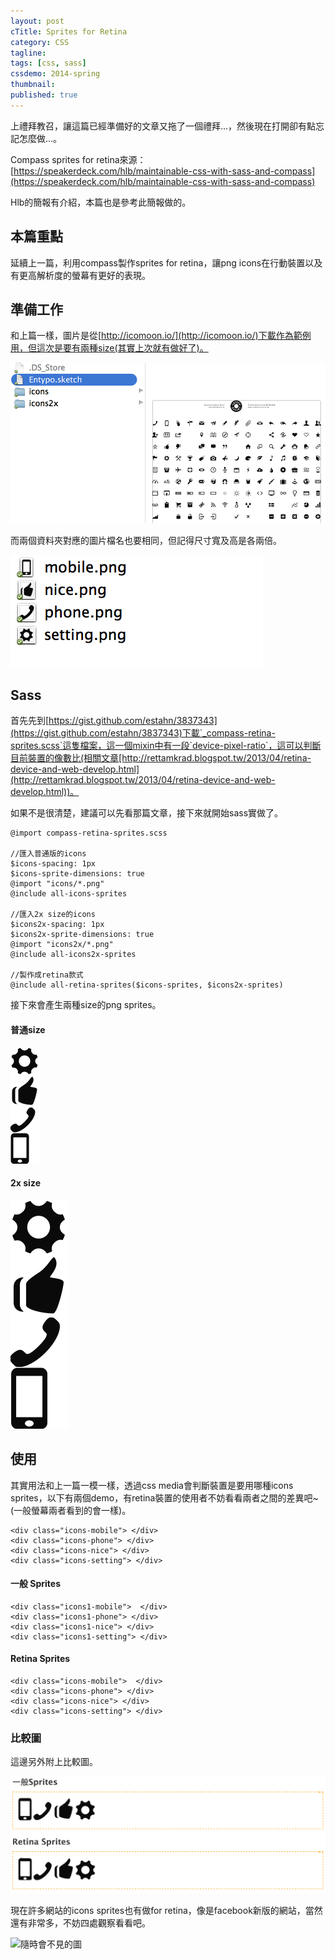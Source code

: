 ```yaml
---
layout: post
cTitle: Sprites for Retina
category: CSS
tagline: 
tags: [css, sass]
cssdemo: 2014-spring
thumbnail: 
published: true
---
```


上禮拜教召，讓這篇已經準備好的文章又拖了一個禮拜...，然後現在打開卻有點忘記怎麼做...。



Compass sprites for retina來源：[https://speakerdeck.com/hlb/maintainable-css-with-sass-and-compass](https://speakerdeck.com/hlb/maintainable-css-with-sass-and-compass)

Hlb的簡報有介紹，本篇也是參考此簡報做的。

<!-- more -->

## 本篇重點

延續上一篇，利用compass製作sprites for retina，讓png icons在行動裝置以及有更高解析度的螢幕有更好的表現。

## 準備工作

和上篇一樣，圖片是從[http://icomoon.io/](http://icomoon.io/)下載作為範例用，但這次是要有兩種size(其實上次就有做好了)。

![準備icons](/images/2014-03-1301.png)

而兩個資料夾對應的圖片檔名也要相同，但記得尺寸寬及高是各兩倍。

![準備icons](/images/2014-03-1302.png)

## Sass

首先先到[https://gist.github.com/estahn/3837343](https://gist.github.com/estahn/3837343)下載`_compass-retina-sprites.scss`這隻檔案，這一個mixin中有一段`device-pixel-ratio`，這可以判斷目前裝置的像數比(相關文章[http://rettamkrad.blogspot.tw/2013/04/retina-device-and-web-develop.html](http://rettamkrad.blogspot.tw/2013/04/retina-device-and-web-develop.html))。

如果不是很清楚，建議可以先看那篇文章，接下來就開始sass實做了。

	@import compass-retina-sprites.scss

	//匯入普通版的icons
	$icons-spacing: 1px
	$icons-sprite-dimensions: true
	@import "icons/*.png"
	@include all-icons-sprites

	//匯入2x size的icons
	$icons2x-spacing: 1px
	$icons2x-sprite-dimensions: true
	@import "icons2x/*.png"
	@include all-icons2x-sprites

	//製作成retina款式
	@include all-retina-sprites($icons-sprites, $icons2x-sprites)

接下來會產生兩種size的png sprites。

#### 普通size

![sprites](/images/icons1-s85e9ac7815.png)

#### 2x size

![sprites](/images/icons2x-s14e8587cd4.png)


## 使用

其實用法和上一篇一模一樣，透過css media會判斷裝置是要用哪種icons sprites，以下有兩個demo，有retina裝置的使用者不妨看看兩者之間的差異吧~(一般螢幕兩者看到的會一樣)。

	<div class="icons-mobile"> </div>
	<div class="icons-phone"> </div>
	<div class="icons-nice"> </div>
	<div class="icons-setting"> </div>

#### 一般 Sprites

<div class="demo d0311">

	<div class="icons1-mobile">  </div>
	<div class="icons1-phone"> </div>
	<div class="icons1-nice"> </div>
	<div class="icons1-setting"> </div>

</div>


#### Retina Sprites

<div class="demo d0311">

	<div class="icons-mobile">  </div>
	<div class="icons-phone"> </div>
	<div class="icons-nice"> </div>
	<div class="icons-setting"> </div>

</div>

### 比較圖

這邊另外附上比較圖。

![比較圖](/images/screen_shot_2014-03-24.png)

現在許多網站的icons sprites也有做for retina，像是facebook新版的網站，當然還有非常多，不妨四處觀察看看吧。

![隨時會不見的圖](https://fbstatic-a.akamaihd.net/rsrc.php/v2/y2/r/DycYx0ssBHq.png)